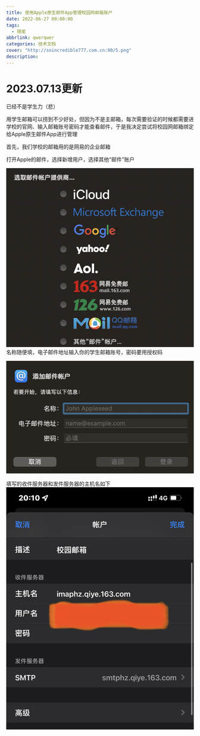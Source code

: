 ```yaml
---
title: 使用Apple原生邮件App管理校园网邮箱账户
date: 2022-06-27 00:00:00
tags: 
  - 随笔
abbrlink: qwerqwer
categories: 技术文档
cover: "http://soincredible777.com.cn:90/5.png"
description: 
---
```


# 2023.07.13更新

已经不是学生力（悲）

用学生邮箱可以捞到不少好处，但因为不是主邮箱，每次需要验证的时候都需要进学校的官网、输入邮箱账号密码才能查看邮件，于是我决定尝试将校园网邮箱绑定给Apple原生邮件App进行管理

首先，我们学校的邮箱用的是网易的企业邮箱

打开Apple的邮件，选择新增用户，选择其他“邮件”账户

![](使用Apple原生邮件管理校园网邮箱账号/1.jpg)
名称随便填，电子邮件地址输入你的学生邮箱账号，密码要用授权码

![](使用Apple原生邮件管理校园网邮箱账号/16476917234383.jpg)

填写的收件服务器和发件服务器的主机名如下
![](使用Apple原生邮件管理校园网邮箱账号/IMG_E383D8492B2B-1.jpeg)
